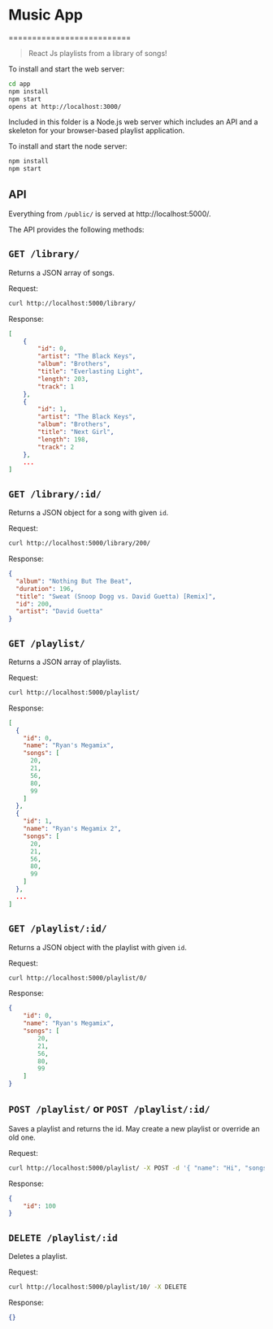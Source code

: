# Music App
==========================

> React Js playlists from a library of
> songs!

To install and start the web server:

```bash
cd app
npm install
npm start
opens at http://localhost:3000/
```

Included in this folder is a Node.js web server which includes an API and a
skeleton for your browser-based playlist application.

To install and start the node server:

```bash
npm install
npm start
```


API
-------------------------------

Everything from `/public/` is served at http://localhost:5000/.

The API provides the following methods:


`GET /library/`
---------------

Returns a JSON array of songs.

Request:

```bash
curl http://localhost:5000/library/
```

Response:

```json
[
    {
        "id": 0,
        "artist": "The Black Keys",
        "album": "Brothers",
        "title": "Everlasting Light",
        "length": 203,
        "track": 1
    },
    {
        "id": 1,
        "artist": "The Black Keys",
        "album": "Brothers",
        "title": "Next Girl",
        "length": 198,
        "track": 2
    },
    ...
]
```

`GET /library/:id/`
---------------------

Returns a JSON object for a song with given `id`.

Request:

```bash
curl http://localhost:5000/library/200/
```

Response:

```json
{
  "album": "Nothing But The Beat",
  "duration": 196,
  "title": "Sweat (Snoop Dogg vs. David Guetta) [Remix]",
  "id": 200,
  "artist": "David Guetta"
}
```

`GET /playlist/`
---------------------

Returns a JSON array of playlists.

Request:

```bash
curl http://localhost:5000/playlist/
```

Response:

```json
[
  {
    "id": 0,
    "name": "Ryan's Megamix",
    "songs": [
      20,
      21,
      56,
      80,
      99
    ]
  },
  {
    "id": 1,
    "name": "Ryan's Megamix 2",
    "songs": [
      20,
      21,
      56,
      80,
      99
    ]
  },
  ...
]
```

`GET /playlist/:id/`
---------------------

Returns a JSON object with the playlist with given `id`.

Request:

```bash
curl http://localhost:5000/playlist/0/
```

Response:

```json
{
    "id": 0,
    "name": "Ryan's Megamix",
    "songs": [
        20,
        21,
        56,
        80,
        99
    ]
}
```

`POST /playlist/` or `POST /playlist/:id/`
-------------------------------------------

Saves a playlist and returns the id. May create a new playlist or override an
old one.

Request:

```bash
curl http://localhost:5000/playlist/ -X POST -d '{ "name": "Hi", "songs": [1,2,3,4]}' -H "Content-Type: application/json"
```


Response:

```json
{
    "id": 100
}
```


`DELETE /playlist/:id`
-------------------------

Deletes a playlist.

Request:

```bash
curl http://localhost:5000/playlist/10/ -X DELETE
```

Response:

```json
{}
```
